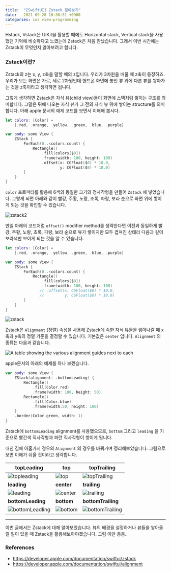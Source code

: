 ```yaml
---
title:  "[SwiftUI] Zstack 알아보기"
date:   2021-09-28 10:30:51 +0900
categories: ios view-programming
---
```




Hstack, Vstack은 UIKit을 활용할 때에도 Horizontal stack, Vertical stack을 사용했던 기억에 비슷하다고 느꼈는데 Zstack은 처음 만났습니다. 그래서 이번 시간에는 Zstack이 무엇인지 알아보려고 합니다. 



### Zstack이란?

Zstack의 z는 x, y, z축을 말할 때의 z입니다. 우리가 3차원을 배울 때 z축이 등장하죠. 우리가 보는 화면은 가로, 세로 2차원인데 핸드폰 화면에 놓인 뷰 위에 다른 뷰를 쌓아가는 것을 z축이라고 생각하면 됩니다.  

그렇게 생각하면 Zstack은 자식 뷰(child view)들이 화면에 스택처럼 쌓이는 구조를 의미합니다. 그말은 뒤에 나오는 자식 뷰가 그 전의 자식 뷰 위에 쌓이는 structure를 의미합니다. 아래 apple 문서의 예제 코드를 보면서 이해해 봅시다. 

```swift
let colors: [Color] =
    [.red, .orange, .yellow, .green, .blue, .purple]

var body: some View {
    ZStack {
        ForEach(0..<colors.count) {
            Rectangle()
                .fill(colors[$0])
                .frame(width: 100, height: 100)
                .offset(x: CGFloat($0) * 10.0,
                        y: CGFloat($0) * 10.0)
        }
    }
}
```

`color` 프로퍼티를 활용해 6색의 동일한 크기의 정사각형을 만들어 `Zstack` 에 넣었습니다. 그렇게 되면 아래와 같이 빨강, 주황, 노랑, 초록, 파랑, 보라 순으로 화면 위에 쌓이게 되는 것을 확인할 수 있습니다. 

  ![zstack2](https://user-images.githubusercontent.com/72622744/213932041-4bda6f81-26a1-4c67-ac6e-e2c85d2c79e3.jpeg)





만일 아래의 코드처럼 `offset()` modifier method를 생략한다면 이전과 동일하게 빨강, 주황, 노랑, 초록, 파랑, 보라 순으로 뷰가 쌓이지만 모두 겹쳐진 상태라 다음과 같이 보라색만 보이게 되는 것을 알 수 있습니다. 

```swift
let colors: [Color] =
    [.red, .orange, .yellow, .green, .blue, .purple]

var body: some View {
    ZStack {
        ForEach(0..<colors.count) {
            Rectangle()
                .fill(colors[$0])
                .frame(width: 100, height: 100)
               // .offset(x: CGFloat($0) * 10.0,
               //         y: CGFloat($0) * 10.0)
        }
    }
}
```

![zstack](https://user-images.githubusercontent.com/72622744/213931978-c91a2ff3-5ffa-4d51-9670-901e7f095340.jpeg)

Zstack은 `Alignment` (정렬) 속성을 사용해 Zstack에 속한 자식 뷰들을 쌓아나갈 때 x축과 y축의 정렬 기준을 결정할 수 있습니다. 기본값은 `center` 입니다. `Alignment` 의 종류는 다음과 같습니다. 

![A table showing the various alignment guides next to each](https://docs-assets.developer.apple.com/published/51307708283804cafcdfd0395887cc7a/10700/SwiftUI-Alignment-table@2x.png)



apple문서의 아래의 예제를 하나 보겠습니다.

```swift
var body: some View {
    ZStack(alignment: .bottomLeading) {
        Rectangle()
            .fill(Color.red)
            .frame(width: 100, height: 50)
        Rectangle()
            .fill(Color.blue)
            .frame(width:50, height: 100)
    }
    .border(Color.green, width: 1)
}
```



Zstack에  `bottomLeading` alignment를 사용했으므로, `bottom` 그리고 `leading` 을 기준으로 빨간색 직사각형과 파란 직사각형이 쌓이게 됩니다.

내친 김에 아홉가지 경우의 `Alignment` 의 경우를 바꿔가며 정리해보았습니다. 그림으로 보면 이해가 쉬울 것이라고 생각합니다.

| topLeading                                                   | top                                                          | topTrailing                                                  |
| ------------------------------------------------------------ | ------------------------------------------------------------ | ------------------------------------------------------------ |
| ![topleading](https://user-images.githubusercontent.com/72622744/213931737-c390f9f1-bd81-48fd-99e6-edbbeea31cb0.jpeg) | ![top](https://user-images.githubusercontent.com/72622744/213931823-468e0f38-fb3c-455d-a419-1686d27a989f.jpeg) | ![topTrailing](https://user-images.githubusercontent.com/72622744/213931827-ffd2c629-9466-42fd-8731-a1246df00bf0.jpeg) |
| **leading**                                                  | **center**                                                   | **trailing**                                                 |
| ![leading](https://user-images.githubusercontent.com/72622744/213931835-0c08a8b0-fe83-4b24-a0e6-17bf29f477ca.jpeg) | ![center](https://user-images.githubusercontent.com/72622744/213931868-c21dbb4e-d479-483b-9cc0-73e8a3402a25.jpeg) | ![trailing](https://user-images.githubusercontent.com/72622744/213931872-7e19c622-57ff-430f-8eac-35b09498caba.jpeg) |
| **bottomLeading**                                            | **bottom**                                                   | **bottomTrailing**                                           |
| ![bottomLeadling](https://user-images.githubusercontent.com/72622744/213931879-9c7c2f8e-20f5-4328-ad07-eba8b53417cd.jpeg) | ![bottom](https://user-images.githubusercontent.com/72622744/213931881-ada9b121-621e-426c-a936-74f0c8bbdeb9.jpeg) | ![bottomTrailing](https://user-images.githubusercontent.com/72622744/213931887-cb9f5223-a904-4e9c-ba66-52b438d0c381.jpeg) |



---

이번 글에서는 Zstack에 대해 알아보았습니다. 뷰의 배경을 설정하거나 뷰들을 쌓아올릴 일이 있을 때 Zstack을 활용해보아야겠습니다. 그럼 이만 총총..



### References

- https://developer.apple.com/documentation/swiftui/zstack 
- https://developer.apple.com/documentation/swiftui/alignment